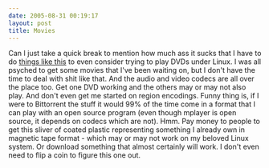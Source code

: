 ```yaml
---
date: 2005-08-31 00:19:17
layout: post
title: Movies
---
```


Can I just take a quick break to mention how much ass it sucks that I have to do [things like this](http://www.oldskoolphreak.com/tfiles/hack/ubuntu.txt) to even consider trying to play DVDs under Linux. I was all psyched to get some movies that I've been waiting on, but I don't have the time to deal with shit like that. And the audio and video codecs are all over the place too. Get one DVD working and the others may or may not also play. And don't even get me started on region encodings. Funny thing is, if I were to Bittorrent the stuff it would 99% of the time come in a format that I can play with an open source program (even though mplayer is open source, it depends on codecs which are not). Hmm. Pay money to people to get this sliver of coated plastic representing something I already own in magnetic tape format - which may or may not work on my beloved Linux system. Or download something that almost certainly will work. I don't even need to flip a coin to figure this one out.
